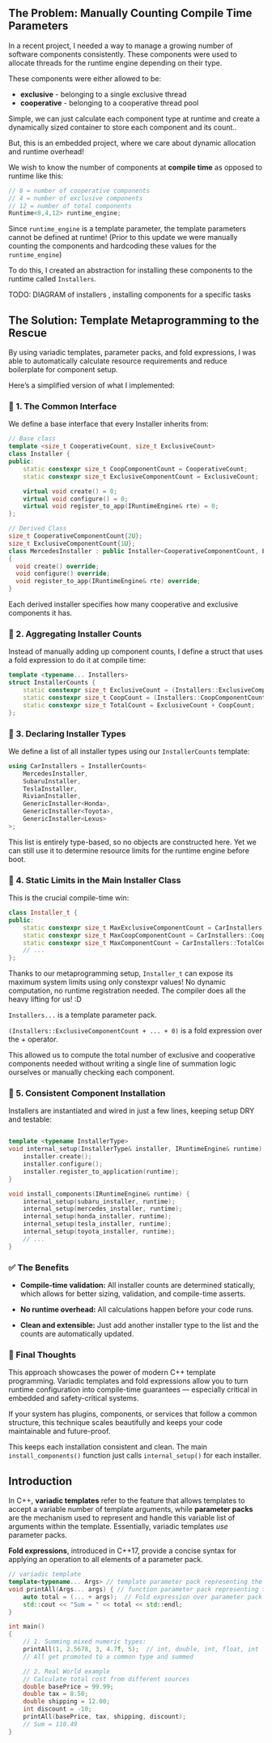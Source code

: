 
## The Problem: Manually Counting Compile Time Parameters

In a recent project, I needed a way to manage a growing number of software components consistently. These components were used to allocate threads for the runtime engine depending on their type.

These components were either allowed to be:

- **exclusive** - belonging to a single exclusive thread
- **cooperative** - belonging to a cooperative thread pool

Simple, we can just calculate each component type at runtime and create a dynamically sized container to store each component and its count..

But, this is an embedded project, where we care about dynamic allocation and runtime overhead!

 We wish to know the number of components at **compile time** as opposed to runtime like this:

```cpp
// 8 = number of cooperative components
// 4 = number of exclusive components
// 12 = number of total components
Runtime<8,4,12> runtime_engine;
```

Since `runtime_engine` is a template parameter, the template parameters cannot be defined at runtime! (Prior to this update we were manually counting the components and hardcoding these values for the `runtime_engine`)

To do this, I created an abstraction for installing these components to the runtime called `Installers`.

TODO: DIAGRAM of installers , installing components for a specific tasks

## The Solution: Template Metaprogramming to the Rescue

By using variadic templates, parameter packs, and fold expressions, I was able to automatically calculate resource requirements and reduce boilerplate for component setup.

Here’s a simplified version of what I implemented:

### 🧩 1. The Common Interface

We define a base interface that every Installer inherits from:

```cpp
// Base class
template <size_t CooperativeCount, size_t ExclusiveCount>
class Installer {
public:
    static constexpr size_t CoopComponentCount = CooperativeCount;
    static constexpr size_t ExclusiveComponentCount = ExclusiveCount;

    virtual void create() = 0;
    virtual void configure() = 0;
    virtual void register_to_app(IRuntimeEngine& rte) = 0;
};

// Derived Class
size_t CooperativeComponentCount{2U};
size_t ExclusiveComponentCount{1U};
class MercedesInstaller : public Installer<CooperativeComponentCount, ExclusiveComponentCount>
{
  void create() override;
  void configure() override;
  void register_to_app(IRuntimeEngine& rte) override;
}
```

Each derived installer specifies how many cooperative and exclusive components it has.

### 🧮 2. Aggregating Installer Counts

Instead of manually adding up component counts, I define a struct that uses a fold expression to do it at compile time:

```cpp
template <typename... Installers>
struct InstallerCounts {
    static constexpr size_t ExclusiveCount = (Installers::ExclusiveComponentCount + ... + 0);
    static constexpr size_t CoopCount = (Installers::CoopComponentCount + ... + 0);
    static constexpr size_t TotalCount = ExclusiveCount + CoopCount;
};
```

### 🔧 3. Declaring Installer Types

We define a list of all installer types using our `InstallerCounts` template:

```cpp
using CarInstallers = InstallerCounts<
    MercedesInstaller,
    SubaruInstaller,
    TeslaInstaller,
    RivianInstaller,
    GenericInstaller<Honda>,
    GenericInstaller<Toyota>,
    GenericInstaller<Lexus>
>;
```

This list is entirely type-based, so no objects are constructed here. Yet we can still use it to determine resource limits for the runtime engine before boot.

### 🚀 4. Static Limits in the Main Installer Class

This is the crucial compile-time win:

```cpp
class Installer_t {
public:
    static constexpr size_t MaxExclusiveComponentCount = CarInstallers::ExclusiveCount;
    static constexpr size_t MaxCoopComponentCount = CarInstallers::CoopCount;
    static constexpr size_t MaxComponentCount = CarInstallers::TotalCount;
    // ...
};
```

Thanks to our metaprogramming setup, `Installer_t` can expose its maximum system limits using only constexpr values! No dynamic computation, no runtime registration needed. The compiler does all the heavy lifting for us! :D

`Installers...` is a template parameter pack.

`(Installers::ExclusiveComponentCount + ... + 0)` is a fold expression over the + operator.

This allowed us to compute the total number of exclusive and cooperative components needed without writing a single line of summation logic ourselves or manually checking each component.

### 🔁 5. Consistent Component Installation

Installers are instantiated and wired in just a few lines, keeping setup DRY and testable:

```cpp

template <typename InstallerType>
void internal_setup(InstallerType& installer, IRuntimeEngine& runtime) {
    installer.create();
    installer.configure();
    installer.register_to_application(runtime);
}
```

```cpp
void install_components(IRuntimeEngine& runtime) {
    internal_setup(subaru_installer, runtime);
    internal_setup(mercedes_installer, runtime);
    internal_setup(honda_installer, runtime);
    internal_setup(tesla_installer, runtime);
    internal_setup(toyota_installer, runtime);
    // ...
}
```

### ✅ The Benefits

- **Compile-time validation:** All installer counts are determined statically, which allows for better sizing, validation, and compile-time asserts.

- **No runtime overhead:** All calculations happen before your code runs.

- **Clean and extensible:** Just add another installer type to the list and the counts are automatically updated.

### 💬 Final Thoughts

This approach showcases the power of modern C++ template programming. Variadic templates and fold expressions allow you to turn runtime configuration into compile-time guarantees — especially critical in embedded and safety-critical systems.

If your system has plugins, components, or services that follow a common structure, this technique scales beautifully and keeps your code maintainable and future-proof.

This keeps each installation consistent and clean. The main `install_components()` function just calls `internal_setup()` for each installer.

## Introduction

In C++, **variadic templates** refer to the feature that allows templates to accept a variable number of template arguments, while **parameter packs** are the mechanism used to represent and handle this variable list of arguments within the template. Essentially, variadic templates *use* parameter packs.

**Fold expressions**, introduced in C++17, provide a concise syntax for applying an operation to all elements of a parameter pack.

```cpp
// variadic template
template<typename... Args> // template parameter pack representing the types
void printAll(Args... args) { // function parameter pack representing the arguments
    auto total = (... + args);  // Fold expression over parameter pack    
    std::cout << "Sum = " << total << std::endl;
}

int main()
{
    // 1. Summing mixed numeric types:
    printAll(1, 2.5678, 3, 4.7f, 5);  // int, double, int, float, int
    // All get promoted to a common type and summed

    // 2. Real World example
    // Calculate total cost from different sources
    double basePrice = 99.99;
    double tax = 8.50;
    double shipping = 12.00;
    int discount = -10;
    printAll(basePrice, tax, shipping, discount);
    // Sum = 110.49
}
```
